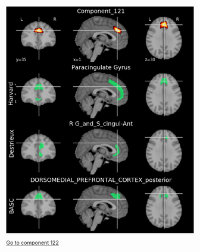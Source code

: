 ![121](preliminary/121.jpg "Component 121")

[Go to component 122](https://parietal-inria.github.io/MODL_atlas/256/122 "Component 122")
